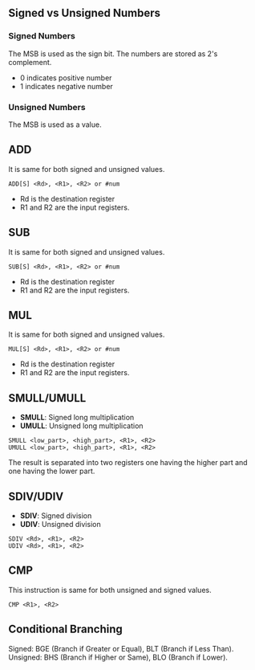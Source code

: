## Signed vs Unsigned Numbers

### Signed Numbers
The MSB is used as the sign bit. The numbers are stored as 2's complement.

- 0 indicates positive number
- 1 indicates negative number

### Unsigned Numbers
The MSB is used as a value.

## ADD
It is same for both signed and unsigned values.

```assembly
ADD[S] <Rd>, <R1>, <R2> or #num
```
- Rd is the destination register
- R1 and R2 are the input registers.

## SUB 
It is same for both signed and unsigned values.

```assembly
SUB[S] <Rd>, <R1>, <R2> or #num
```
- Rd is the destination register
- R1 and R2 are the input registers.

## MUL 
It is same for both signed and unsigned values.

```
MUL[S] <Rd>, <R1>, <R2> or #num
```
- Rd is the destination register
- R1 and R2 are the input registers.

## SMULL/UMULL
- **SMULL**: Signed long multiplication
- **UMULL**: Unsigned long multiplication

```assembly
SMULL <low_part>, <high_part>, <R1>, <R2>
UMULL <low_part>, <high_part>, <R1>, <R2>
```

The result is separated into two registers one having the higher part and one having the lower part.

## SDIV/UDIV
- **SDIV**: Signed division
- **UDIV**: Unsigned division 

```assembly
SDIV <Rd>, <R1>, <R2>
UDIV <Rd>, <R1>, <R2>
```

## CMP 
This instruction is same for both unsigned and signed values.

```assembly
CMP <R1>, <R2>
```

## Conditional Branching
Signed: BGE (Branch if Greater or Equal), BLT (Branch if Less Than).
Unsigned: BHS (Branch if Higher or Same), BLO (Branch if Lower).



